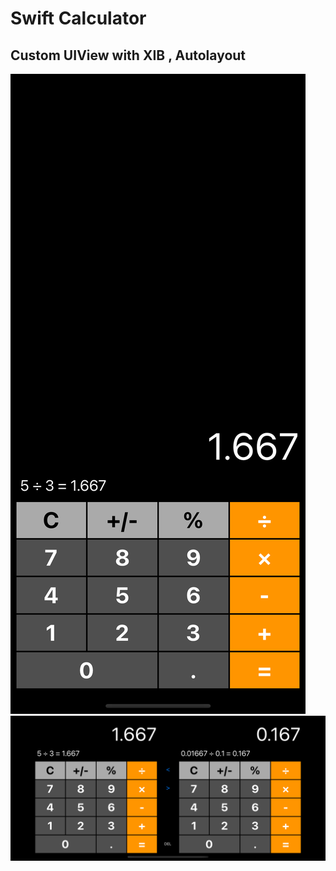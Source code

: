 # Swift Calculator
## Custom UIView with XIB , Autolayout

![横屏](Screen/Simulator%20Screenshot%20-%20iPhone%2015%20Pro%20-%202023-11-29%20at%2020.48.13.png)
![竖屏](Screen/Simulator%20Screenshot%20-%20iPhone%2015%20Pro%20-%202023-11-29%20at%2020.48.20.png)